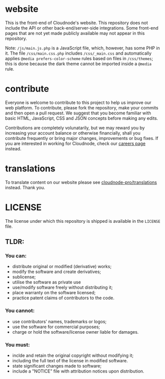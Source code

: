 # website
This is the front-end of Cloudnode's website. This repository does not include the API or other back-end/server-side integrations. Some front-end pages that are not yet made publicly available may not appear in this repository.

Note: `/js/main.js.php` is a JavaScript file, which, however, has some PHP in it. The file `/css/main.css.php` includes `/css/_main.css` and automatically applies `@media prefers-color-scheme` rules based on files in `/css/themes`; this is done because the dark theme cannot be imported inside a `@media` rule.

# contribute
Everyone is welcome to contribute to this project to help us improve our web platform. To contribute, please fork the repository, make your commits and then open a pull request. We suggest that you become familiar with basic HTML, JavaScript, CSS and JSON concepts before making any edits.

Contributions are completely volunatarily, but we may reward you by increasing your account balance or otherwise financially, shall you contribute frequently or bring major changes, improvements or bug fixes. If you are interested in working for Cloudnode, check our [careers page](https://cloudnode.pro/jobs) instead.

# translations
To translate content on our website please see [cloudnode-pro/translations](https://github.com/cloudnode-pro/translations) instead. Thank you.

# LICENSE
The license under which this repository is shipped is available in the `LICENSE` file.
## TLDR:
### You can:
 - distribute original or modified (derivative) works;
 - modify the software and create derivatives;
 - sublicense;
 - utilise the software as private use
 - use/modify software freely without distributing it;
 - place warranty on the software licensed;
 - practice patent claims of contributors to the code.

### You cannot:
 - use contributors' names, trademarks or logos;
 - use the software for commercial purposes;
 - charge or hold the software/license owner liable for damages.

### You must:
 - inclde and retain the original copyright without modifying it;
 - including the full text of the license in modified software.
 - state significant changes made to software;
 - include a "NOTICE" file with attribution notices upon distribution.
